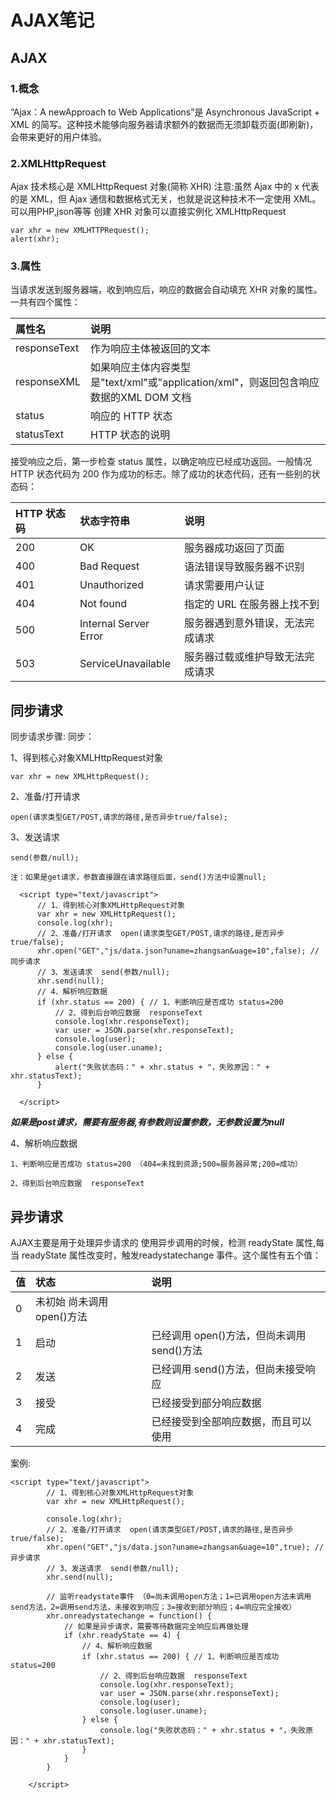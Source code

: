 # AJAX笔记


## AJAX

### 1.概念
“Ajax：A newApproach to Web Applications”是 Asynchronous JavaScript + XML 的简写。这种技术能够向服务器请求额外的数据而无须卸载页面(即刷新)，会带来更好的用户体验。

### 2.XMLHttpRequest
Ajax 技术核心是 XMLHttpRequest 对象(简称 XHR)
注意:虽然 Ajax 中的 x 代表的是 XML，但 Ajax 通信和数据格式无关，也就是说这种技术不一定使用 XML。可以用PHP,json等等
创建 XHR 对象可以直接实例化 XMLHttpRequest
```
var xhr = new XMLHTTPRequest();
alert(xhr);
```
### 3.属性

当请求发送到服务器端，收到响应后，响应的数据会自动填充 XHR 对象的属性。一共有四个属性：

|属性名|说明|
|:---|:---|
|responseText| 作为响应主体被返回的文本|
|responseXML |如果响应主体内容类型是"text/xml"或"application/xml"，则返回包含响应数据的XML DOM 文档|
|status| 响应的 HTTP 状态|
|statusText| HTTP 状态的说明|

接受响应之后，第一步检查 status 属性，以确定响应已经成功返回。一般情况 HTTP 状态代码为 200 作为成功的标志。除了成功的状态代码，还有一些别的状态码：

|HTTP 状态码 |状态字符串 |说明|
|:---|:---|:---|
|200 |OK |服务器成功返回了页面|
|400 |Bad Request |语法错误导致服务器不识别|
|401 |Unauthorized |请求需要用户认证|
|404 |Not found |指定的 URL 在服务器上找不到|
|500 |Internal Server Error |服务器遇到意外错误，无法完成请求|
|503 |ServiceUnavailable |服务器过载或维护导致无法完成请求|

## 同步请求

同步请求步骤:
同步：

1、得到核心对象XMLHttpRequest对象

	var xhr = new XMLHttpRequest();
 
2、准备/打开请求

	open(请求类型GET/POST,请求的路径,是否异步true/false);
  
3、发送请求

	send(参数/null);
  
	注：如果是get请求，参数直接跟在请求路径后面，send()方法中设置null;
  
  ```
  	<script type="text/javascript">
		// 1、得到核心对象XMLHttpRequest对象
		var xhr = new XMLHttpRequest();
		console.log(xhr);
		// 2、准备/打开请求  open(请求类型GET/POST,请求的路径,是否异步true/false);
		xhr.open("GET","js/data.json?uname=zhangsan&uage=10",false); // 同步请求
		// 3、发送请求  send(参数/null);
		xhr.send(null);
		// 4、解析响应数据
		if (xhr.status == 200) { // 1、判断响应是否成功 status=200
			// 2、得到后台响应数据  responseText
			console.log(xhr.responseText);
			var user = JSON.parse(xhr.responseText);
			console.log(user);
			console.log(user.uname);
		} else {
			alert("失败状态码：" + xhr.status + "，失败原因：" + xhr.statusText);
		}
		
	</script>
  ```
  
  
***如果是post请求，需要有服务器,有参数则设置参数，无参数设置为null***
		
    
4、解析响应数据

	1、判断响应是否成功 status=200 （404=未找到资源;500=服务器异常;200=成功）
      
	2、得到后台响应数据  responseText
	

## 异步请求

AJAX主要是用于处理异步请求的
使用异步调用的时候，检测 readyState 属性,每当 readyState 属性改变时，触发readystatechange 事件。这个属性有五个值：

|值 |状态| 说明|
|:---|:---|:---|
|0 |未初始 尚未调用 open()方法|
|1| 启动| 已经调用 open()方法，但尚未调用 send()方法|
|2| 发送| 已经调用 send()方法，但尚未接受响应|
|3| 接受| 已经接受到部分响应数据|
|4|完成| 已经接受到全部响应数据，而且可以使用|

案例:

```
<script type="text/javascript">
		// 1、得到核心对象XMLHttpRequest对象
		var xhr = new XMLHttpRequest();
		
		console.log(xhr);
		// 2、准备/打开请求  open(请求类型GET/POST,请求的路径,是否异步true/false);
		xhr.open("GET","js/data.json?uname=zhangsan&uage=10",true); // 异步请求
		// 3、发送请求  send(参数/null);
		xhr.send(null);
		
		// 监听readystate事件 （0=尚未调用open方法；1=已调用open方法未调用send方法，2=调用send方法，未接收到响应；3=接收到部分响应；4=响应完全接收）
		xhr.onreadystatechange = function() {
			// 如果是异步请求，需要等待数据完全响应后再做处理
			if (xhr.readyState == 4) {
				// 4、解析响应数据
				if (xhr.status == 200) { // 1、判断响应是否成功 status=200
					// 2、得到后台响应数据  responseText
					console.log(xhr.responseText);
					var user = JSON.parse(xhr.responseText);
					console.log(user);
					console.log(user.uname);
				} else {
					console.log("失败状态码：" + xhr.status + "，失败原因：" + xhr.statusText);
				}
			}
		}
		
	</script>
```

